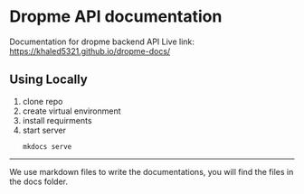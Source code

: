 # Dropme API documentation

Documentation for dropme backend API
Live link: https://khaled5321.github.io/dropme-docs/

## Using Locally
1. clone repo
2. create virtual environment
3. install requirments
4. start server 
    ```shell 
    mkdocs serve
    ```
---
We use markdown files to write the documentations, you will find the files in the docs folder.
